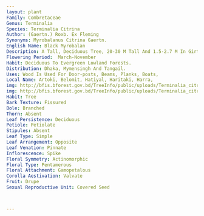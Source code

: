 ```yaml
---
layout: plant
Family: Combretaceae
Genus: Terminalia
Species: Terminalia Citrina
Author: (Gaertn.) Roxb. Ex Fleming
Synonyms: Myrobalanus Citrina Gaertn.
English Name: Black Myrobalan
Description: A Tall, Deciduous Tree, 20-30 M Tall And 1.5-2.7 M In Girth, Trunk Straight, Branches Spreading But Not Much Crowded, Bark Smooth, Greyish-brown With Slightly Shallow Patches, Branches And Young Shoots Rufous-pubescent And Lenticellate. Leaves 9-15 Ã— 4-7 Cm, Elliptic Or Oblong-elliptic Or Narrowly Elliptic, Acuminate Or Obtusely Acuminate, Coriaceous, Smooth And Glossy On Both Surfaces, Opposite Or Subopposite, Base Rounded Or Broadly Cuneate, Margin Entire, Veins 9-12 Pairs, Middle Nerve Raised Beneath, Young Leaves Villous, Petioles 1-2 Cm Long, Usually Glabrous With A Pair Of Dotted Glands Near Leaf Base. Inflorescence In Axillary Or Terminal Panicles, 3-6 Cm Long, Rachis Rufous-pubescent, Bracts 2-4 Mm Long, Solitary, Subulate, Smooth, Sometimes Hairy. Flowers Dull Yellow, Numerous, Small, All Hermaphrodite. Calyx Tube Cup-shaped, 1-2 Ã— 2-4 Mm, 5-lobed, Hairy, Acute, Glabrous Outside, Villous Inside. Stamens 10, 2-3 Mm Long, Alternately Shorter, But All Longer Than The Calyx, Anthers Oval. Ovary 1-celled, Ovules 2, Attached To The Top Of The Cell. Fruit A Drupe, Ellipsoid, Rarely Subglobose, 2-3 Ã— 0.8-2.0 Cm, Slightly 5-angular When Fresh, Prominently 5-angled When Dry And Glabrous. Seeds Rough, 0.6-1.7 Cm Long, Ellipsoid With 5-angulate Ridges.
Flowering Period:  March-November
Habit: Deciduous To Evergreen Lowland Forests.
Distribution: Dhaka, Mymensingh And Tangail.
Uses: Wood Is Used For Door-posts, Beams, Planks, Boats,
Local Name: Artoki, Belomit, Hatiyal, Haritaki, Harra, 
img: http://bfis.bforest.gov.bd/TreeInfo/public/uploads/Terminalia_citrina1.jpg
img: http://bfis.bforest.gov.bd/TreeInfo/public/uploads/Terminalia_citrina2.jpg
Habit: Tree
Bark Texture: Fissured
Bole: Branched
Thorn: Absent
Leaf Persistence: Deciduous
Petiole: Petiolate
Stipules: Absent
Leaf Type: Simple
Leaf Arrangement: Opposite
Leaf Venation: Pinnate
Inflorescence: Spike
Floral Symmetry: Actinomorphic
Floral Type: Pentamerous
Floral Attachment: Gamopetalous
Corolla Aestivation: Valvate
Fruit: Drupe
Sexual Reproductive Unit: Covered Seed



---
```


